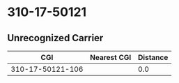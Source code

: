 # 310-17-50121
## Unrecognized Carrier


| CGI | Nearest CGI | Distance |
|-----|-------------|----------|
| 310-17-50121-106 |  | 0.0 |
